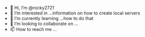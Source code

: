 - 👋 Hi, I’m @rocky2721
- 👀 I’m interested in ...information on how to create local servers
- 🌱 I’m currently learning ...how to do that
- 💞️ I’m looking to collaborate on ...
- 📫 How to reach me ...

<!---
rocky2721/rocky2721 is a ✨ special ✨ repository because its `README.md` (this file) appears on your GitHub profile.
You can click the Preview link to take a look at your changes.
--->
